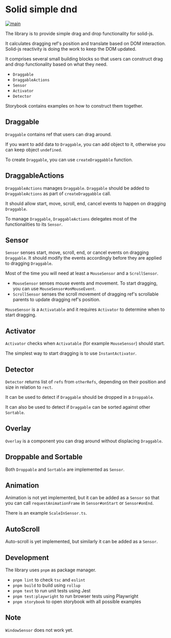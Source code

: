 # Solid simple dnd

[![main](https://github.com/phobase/solid-simple-dnd/actions/workflows/main.yml/badge.svg)](https://github.com/phobase/solid-simple-dnd/actions/workflows/main.yml)

The library is to provide simple drag and drop functionality for solid-js.

It calculates dragging ref's position and translate based on DOM interaction. Solid-js reactivity is doing the work to keep the DOM updated.

It comprises several small building blocks so that users can construct drag and drop functionality based on what they need.

* `Draggable`
* `DraggableActions`
* `Sensor`
* `Activator`
* `Detector`

Storybook contains examples on how to construct them together.

## Draggable

`Draggable` contains ref that users can drag around.

If you want to add data to `Draggable`, you can add object to it, otherwise you can keep object `undefined`.

To create `Draggable`, you can use `createDraggabble` function.

## DraggableActions

`DraggableActions` manages `Draggable`. `Draggable` should be added to `DraggableActions` as part of `createDraggabble` call.

It should allow start, move, scroll, end, cancel events to happen on dragging `Draggable`.

To manage `Draggable`, `DraggableActions` delegates most of the functionalities to its `Sensor`.

## Sensor

`Sensor` senses start, move, scroll, end, or cancel events on dragging `Draggable`. It should modify the events accordingly before they are applied to dragging `Draggable`.

Most of the time you will need at least a `MouseSensor` and a `ScrollSensor`.

* `MouseSensor` senses mouse events and movement. To start dragging, you can use `MouseSensor#onMouseEvent`. 
* `ScrollSensor` senses the scroll movement of dragging ref's scrollable parents to update dragging ref's position.

`MouseSensor` is a `Activatable` and it requires `Activator` to determine when to start dragging.

## Activator

`Activator` checks when `Activatable` (for example `MouseSensor`) should start.

The simplest way to start dragging is to use `InstantActivator`.

## Detector

`Detector` returns list of `refs` from `otherRefs`, depending on their position and size in relation to `rect`.

It can be used to detect if `Draggable` should be dropped in a `Droppable`.

It can also be used to detect if `Draggable` can be sorted against other `Sortable`.

## Overlay

`Overlay` is a component you can drag around without displacing `Draggable`.

## Droppable and Sortable

Both `Droppable` and `Sortable` are implemented as `Sensor`.

## Animation

Animation is not yet implemented, but it can be added as a `Sensor` so that you can call `requestAnimationFrame` in `Sensor#onStart` or `Sensor#onEnd`.

There is an example `ScaleInSensor.ts`.

## AutoScroll

Auto-scroll is yet implemented, but similarly it can be added as a `Sensor`.

## Development

The library uses `pnpm` as package manager.

* `pnpm lint` to check `tsc` and `eslint`
* `pnpm build` to build using `rollup`
* `pnpm test` to run unit tests using Jest
* `pnpm test:playwright` to run browser tests using Playwright
* `pnpm storybook` to open storybook with all possible examples 

## Note

`WindowSensor` does not work yet.